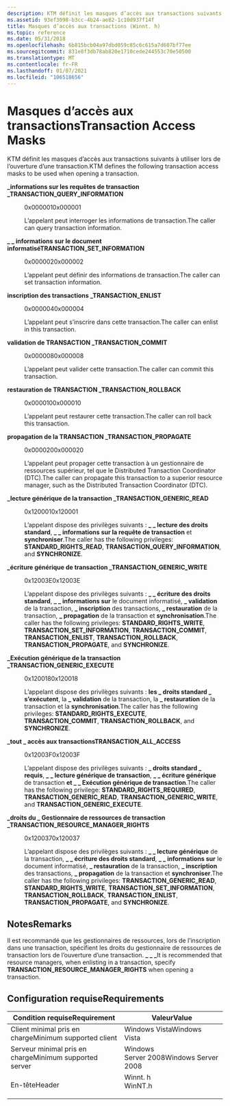 ```yaml
---
description: KTM définit les masques d’accès aux transactions suivants à utiliser lors de l’ouverture d’une transaction.
ms.assetid: 93ef3098-b3cc-4b24-ae82-1c10d937f14f
title: Masques d’accès aux transactions (Winnt. h)
ms.topic: reference
ms.date: 05/31/2018
ms.openlocfilehash: 6b815bcb04a97dbd059c85c6c615a7d607bf77ee
ms.sourcegitcommit: 831e8f3db78ab820e1710cede244553c70e50500
ms.translationtype: MT
ms.contentlocale: fr-FR
ms.lasthandoff: 01/07/2021
ms.locfileid: "106518656"
---
```

# <a name="transaction-access-masks"></a><span data-ttu-id="08264-103">Masques d’accès aux transactions</span><span class="sxs-lookup"><span data-stu-id="08264-103">Transaction Access Masks</span></span>

<span data-ttu-id="08264-104">KTM définit les masques d’accès aux transactions suivants à utiliser lors de l’ouverture d’une transaction.</span><span class="sxs-lookup"><span data-stu-id="08264-104">KTM defines the following transaction access masks to be used when opening a transaction.</span></span>

<dl> <dt>

<span data-ttu-id="08264-105"><span id="TRANSACTION_QUERY_INFORMATION"></span><span id="transaction_query_information"></span>**\_informations sur les requêtes de transaction \_**</span><span class="sxs-lookup"><span data-stu-id="08264-105"><span id="TRANSACTION_QUERY_INFORMATION"></span><span id="transaction_query_information"></span>**TRANSACTION\_QUERY\_INFORMATION**</span></span>
</dt> <dd> <dl> <dt>

<span data-ttu-id="08264-106">0x000001</span><span class="sxs-lookup"><span data-stu-id="08264-106">0x000001</span></span>
</dt> <dt>



<span data-ttu-id="08264-107">L’appelant peut interroger les informations de transaction.</span><span class="sxs-lookup"><span data-stu-id="08264-107">The caller can query transaction information.</span></span>


</dt> </dl> </dd> <dt>

<span data-ttu-id="08264-108"><span id="TRANSACTION_SET_INFORMATION"></span><span id="transaction_set_information"></span>**\_ \_ informations sur le document informatisé**</span><span class="sxs-lookup"><span data-stu-id="08264-108"><span id="TRANSACTION_SET_INFORMATION"></span><span id="transaction_set_information"></span>**TRANSACTION\_SET\_INFORMATION**</span></span>
</dt> <dd> <dl> <dt>

<span data-ttu-id="08264-109">0x000002</span><span class="sxs-lookup"><span data-stu-id="08264-109">0x000002</span></span>
</dt> <dt>



<span data-ttu-id="08264-110">L’appelant peut définir des informations de transaction.</span><span class="sxs-lookup"><span data-stu-id="08264-110">The caller can set transaction information.</span></span>


</dt> </dl> </dd> <dt>

<span data-ttu-id="08264-111"><span id="TRANSACTION_ENLIST"></span><span id="transaction_enlist"></span>**inscription des transactions \_**</span><span class="sxs-lookup"><span data-stu-id="08264-111"><span id="TRANSACTION_ENLIST"></span><span id="transaction_enlist"></span>**TRANSACTION\_ENLIST**</span></span>
</dt> <dd> <dl> <dt>

<span data-ttu-id="08264-112">0x000004</span><span class="sxs-lookup"><span data-stu-id="08264-112">0x000004</span></span>
</dt> <dt>



<span data-ttu-id="08264-113">L’appelant peut s’inscrire dans cette transaction.</span><span class="sxs-lookup"><span data-stu-id="08264-113">The caller can enlist in this transaction.</span></span>


</dt> </dl> </dd> <dt>

<span data-ttu-id="08264-114"><span id="TRANSACTION_COMMIT"></span><span id="transaction_commit"></span>**validation de TRANSACTION \_**</span><span class="sxs-lookup"><span data-stu-id="08264-114"><span id="TRANSACTION_COMMIT"></span><span id="transaction_commit"></span>**TRANSACTION\_COMMIT**</span></span>
</dt> <dd> <dl> <dt>

<span data-ttu-id="08264-115">0x000008</span><span class="sxs-lookup"><span data-stu-id="08264-115">0x000008</span></span>
</dt> <dt>



<span data-ttu-id="08264-116">L’appelant peut valider cette transaction.</span><span class="sxs-lookup"><span data-stu-id="08264-116">The caller can commit this transaction.</span></span>


</dt> </dl> </dd> <dt>

<span data-ttu-id="08264-117"><span id="TRANSACTION_ROLLBACK"></span><span id="transaction_rollback"></span>**restauration de TRANSACTION \_**</span><span class="sxs-lookup"><span data-stu-id="08264-117"><span id="TRANSACTION_ROLLBACK"></span><span id="transaction_rollback"></span>**TRANSACTION\_ROLLBACK**</span></span>
</dt> <dd> <dl> <dt>

<span data-ttu-id="08264-118">0x000010</span><span class="sxs-lookup"><span data-stu-id="08264-118">0x000010</span></span>
</dt> <dt>



<span data-ttu-id="08264-119">L’appelant peut restaurer cette transaction.</span><span class="sxs-lookup"><span data-stu-id="08264-119">The caller can roll back this transaction.</span></span>


</dt> </dl> </dd> <dt>

<span data-ttu-id="08264-120"><span id="TRANSACTION_PROPAGATE"></span><span id="transaction_propagate"></span>**propagation de la TRANSACTION \_**</span><span class="sxs-lookup"><span data-stu-id="08264-120"><span id="TRANSACTION_PROPAGATE"></span><span id="transaction_propagate"></span>**TRANSACTION\_PROPAGATE**</span></span>
</dt> <dd> <dl> <dt>

<span data-ttu-id="08264-121">0x000020</span><span class="sxs-lookup"><span data-stu-id="08264-121">0x000020</span></span>
</dt> <dt>



<span data-ttu-id="08264-122">L’appelant peut propager cette transaction à un gestionnaire de ressources supérieur, tel que le Distributed Transaction Coordinator (DTC).</span><span class="sxs-lookup"><span data-stu-id="08264-122">The caller can propagate this transaction to a superior resource manager, such as the Distributed Transaction Coordinator (DTC).</span></span>


</dt> </dl> </dd> <dt>

<span data-ttu-id="08264-123"><span id="TRANSACTION_GENERIC_READ"></span><span id="transaction_generic_read"></span>**\_lecture générique de la transaction \_**</span><span class="sxs-lookup"><span data-stu-id="08264-123"><span id="TRANSACTION_GENERIC_READ"></span><span id="transaction_generic_read"></span>**TRANSACTION\_GENERIC\_READ**</span></span>
</dt> <dd> <dl> <dt>

<span data-ttu-id="08264-124">0x120001</span><span class="sxs-lookup"><span data-stu-id="08264-124">0x120001</span></span>
</dt> <dt>



<span data-ttu-id="08264-125">L’appelant dispose des privilèges suivants : **\_ \_ lecture des droits standard**, **\_ \_ informations sur la requête de transaction** et **synchroniser**.</span><span class="sxs-lookup"><span data-stu-id="08264-125">The caller has the following privileges: **STANDARD\_RIGHTS\_READ**, **TRANSACTION\_QUERY\_INFORMATION**, and **SYNCHRONIZE**.</span></span>


</dt> </dl> </dd> <dt>

<span data-ttu-id="08264-126"><span id="TRANSACTION_GENERIC_WRITE"></span><span id="transaction_generic_write"></span>**\_écriture générique de transaction \_**</span><span class="sxs-lookup"><span data-stu-id="08264-126"><span id="TRANSACTION_GENERIC_WRITE"></span><span id="transaction_generic_write"></span>**TRANSACTION\_GENERIC\_WRITE**</span></span>
</dt> <dd> <dl> <dt>

<span data-ttu-id="08264-127">0x12003E</span><span class="sxs-lookup"><span data-stu-id="08264-127">0x12003E</span></span>
</dt> <dt>



<span data-ttu-id="08264-128">L’appelant dispose des privilèges suivants : **\_ \_ écriture des droits standard**, **\_ \_ informations sur** le document informatisé, **\_ validation** de la transaction, **\_ inscription** des transactions, **\_ restauration** de la transaction, **\_ propagation** de la transaction et **synchronisation**.</span><span class="sxs-lookup"><span data-stu-id="08264-128">The caller has the following privileges: **STANDARD\_RIGHTS\_WRITE**, **TRANSACTION\_SET\_INFORMATION**, **TRANSACTION\_COMMIT**, **TRANSACTION\_ENLIST**, **TRANSACTION\_ROLLBACK**, **TRANSACTION\_PROPAGATE**, and **SYNCHRONIZE**.</span></span>


</dt> </dl> </dd> <dt>

<span data-ttu-id="08264-129"><span id="TRANSACTION_GENERIC_EXECUTE"></span><span id="transaction_generic_execute"></span>**\_Exécution générique de la transaction \_**</span><span class="sxs-lookup"><span data-stu-id="08264-129"><span id="TRANSACTION_GENERIC_EXECUTE"></span><span id="transaction_generic_execute"></span>**TRANSACTION\_GENERIC\_EXECUTE**</span></span>
</dt> <dd> <dl> <dt>

<span data-ttu-id="08264-130">0x120018</span><span class="sxs-lookup"><span data-stu-id="08264-130">0x120018</span></span>
</dt> <dt>



<span data-ttu-id="08264-131">L’appelant dispose des privilèges suivants : **les \_ droits standard \_ s’exécutent**, la **\_ validation** de la transaction, la **\_ restauration** de la transaction et la **synchronisation**.</span><span class="sxs-lookup"><span data-stu-id="08264-131">The caller has the following privileges: **STANDARD\_RIGHTS\_EXECUTE**, **TRANSACTION\_COMMIT**, **TRANSACTION\_ROLLBACK**, and **SYNCHRONIZE**.</span></span>


</dt> </dl> </dd> <dt>

<span data-ttu-id="08264-132"><span id="TRANSACTION_ALL_ACCESS"></span><span id="transaction_all_access"></span>**\_tout \_ accès aux transactions**</span><span class="sxs-lookup"><span data-stu-id="08264-132"><span id="TRANSACTION_ALL_ACCESS"></span><span id="transaction_all_access"></span>**TRANSACTION\_ALL\_ACCESS**</span></span>
</dt> <dd> <dl> <dt>

<span data-ttu-id="08264-133">0x12003F</span><span class="sxs-lookup"><span data-stu-id="08264-133">0x12003F</span></span>
</dt> <dt>



<span data-ttu-id="08264-134">L’appelant dispose des privilèges suivants : **\_ droits standard \_ requis**, **\_ \_ lecture générique de transaction**, **\_ \_ écriture générique** de transaction **et \_ \_ Exécution générique de transaction**.</span><span class="sxs-lookup"><span data-stu-id="08264-134">The caller has the following privilege: **STANDARD\_RIGHTS\_REQUIRED**, **TRANSACTION\_GENERIC\_READ**, **TRANSACTION\_GENERIC\_WRITE**, and **TRANSACTION\_GENERIC\_EXECUTE**.</span></span>


</dt> </dl> </dd> <dt>

<span data-ttu-id="08264-135"><span id="TRANSACTION_RESOURCE_MANAGER_RIGHTS"></span><span id="transaction_resource_manager_rights"></span>**\_droits du \_ Gestionnaire de ressources de transaction \_**</span><span class="sxs-lookup"><span data-stu-id="08264-135"><span id="TRANSACTION_RESOURCE_MANAGER_RIGHTS"></span><span id="transaction_resource_manager_rights"></span>**TRANSACTION\_RESOURCE\_MANAGER\_RIGHTS**</span></span>
</dt> <dd> <dl> <dt>

<span data-ttu-id="08264-136">0x120037</span><span class="sxs-lookup"><span data-stu-id="08264-136">0x120037</span></span>
</dt> <dt>



<span data-ttu-id="08264-137">L’appelant dispose des privilèges suivants : **\_ \_ lecture générique** de la transaction, **\_ \_ écriture des droits standard**, **\_ \_ informations sur** le document informatisé, **\_ restauration** de la transaction, **\_ inscription** des transactions, **\_ propagation** de la transaction et **synchroniser**.</span><span class="sxs-lookup"><span data-stu-id="08264-137">The caller has the following privileges: **TRANSACTION\_GENERIC\_READ**, **STANDARD\_RIGHTS\_WRITE**, **TRANSACTION\_SET\_INFORMATION**, **TRANSACTION\_ROLLBACK**, **TRANSACTION\_ENLIST**, **TRANSACTION\_PROPAGATE**, and **SYNCHRONIZE**.</span></span>


</dt> </dl> </dd> </dl>

## <a name="remarks"></a><span data-ttu-id="08264-138">Notes</span><span class="sxs-lookup"><span data-stu-id="08264-138">Remarks</span></span>

<span data-ttu-id="08264-139">Il est recommandé que les gestionnaires de ressources, lors de l’inscription dans une transaction, spécifient les droits du gestionnaire de ressources de transaction lors de l’ouverture d’une transaction. **\_ \_ \_**</span><span class="sxs-lookup"><span data-stu-id="08264-139">It is recommended that resource managers, when enlisting in a transaction, specify **TRANSACTION\_RESOURCE\_MANAGER\_RIGHTS** when opening a transaction.</span></span>

## <a name="requirements"></a><span data-ttu-id="08264-140">Configuration requise</span><span class="sxs-lookup"><span data-stu-id="08264-140">Requirements</span></span>



| <span data-ttu-id="08264-141">Condition requise</span><span class="sxs-lookup"><span data-stu-id="08264-141">Requirement</span></span> | <span data-ttu-id="08264-142">Valeur</span><span class="sxs-lookup"><span data-stu-id="08264-142">Value</span></span> |
|-------------------------------------|------------------------------------------------------------------------------------|
| <span data-ttu-id="08264-143">Client minimal pris en charge</span><span class="sxs-lookup"><span data-stu-id="08264-143">Minimum supported client</span></span><br/> | <span data-ttu-id="08264-144">Windows Vista</span><span class="sxs-lookup"><span data-stu-id="08264-144">Windows Vista</span></span><br/>                                                           |
| <span data-ttu-id="08264-145">Serveur minimal pris en charge</span><span class="sxs-lookup"><span data-stu-id="08264-145">Minimum supported server</span></span><br/> | <span data-ttu-id="08264-146">Windows Server 2008</span><span class="sxs-lookup"><span data-stu-id="08264-146">Windows Server 2008</span></span><br/>                                                     |
| <span data-ttu-id="08264-147">En-tête</span><span class="sxs-lookup"><span data-stu-id="08264-147">Header</span></span><br/>                   | <dl> <span data-ttu-id="08264-148"><dt>Winnt. h</dt></span><span class="sxs-lookup"><span data-stu-id="08264-148"><dt>WinNT.h</dt></span></span> </dl> |



 

 




